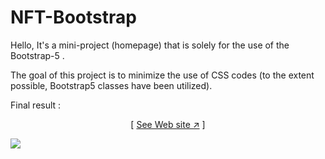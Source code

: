 # NFT-Bootstrap
Hello,
It's a mini-project (homepage) that is solely for the use of the Bootstrap-5 .

The goal of this project is to minimize the use of CSS codes (to the extent possible, Bootstrap5 classes have been utilized).

Final result : 


<div align="center">

[ [See Web site ↗︎][repo-url] ]
  

</div>

[![][banner-url]][repo-url]  



[repo-url]: https://mohammadrezanadirkhanloo.github.io/NFT-Bootstrap/
[banner-url]: https://github.com/MohammadrezaNadirkhanloo/files/blob/main/img/%D9%BE%D8%B1%D9%88%DA%98%D9%87%20%D8%A8%D9%88%D8%AA%20%D8%A7%D8%B3%D8%AA%D8%B1%D9%BE%20-%20Google%20Chrome%204_14_2024%208_13_15%20PM.png
